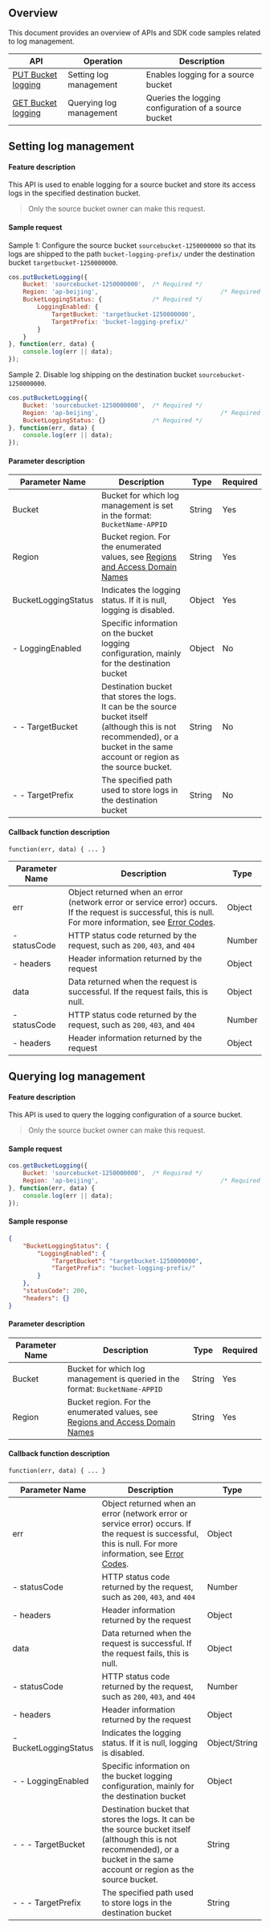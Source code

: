 ## Overview


This document provides an overview of APIs and SDK code samples related to log management.


| API | Operation | Description |
| --------------------------- | ------------ | -------- |
| [PUT Bucket logging](https://intl.cloud.tencent.com/document/product/436/17054) | Setting log management | Enables logging for a source bucket |
| [GET Bucket logging](https://intl.cloud.tencent.com/document/product/436/17053) | Querying log management | Queries the logging configuration of a source bucket |


## Setting log management

#### Feature description

This API is used to enable logging for a source bucket and store its access logs in the specified destination bucket.

> Only the source bucket owner can make this request.

#### Sample request

Sample 1: Configure the source bucket `sourcebucket-1250000000` so that its logs are shipped to the path `bucket-logging-prefix/` under the destination bucket `targetbucket-1250000000`.

```js
cos.putBucketLogging({
    Bucket: 'sourcebucket-1250000000',  /* Required */
    Region: 'ap-beijing',                                  /* Required */
    BucketLoggingStatus: {              /* Required */
        LoggingEnabled: {
            TargetBucket: 'targetbucket-1250000000',
            TargetPrefix: 'bucket-logging-prefix/'
        }
    }
}, function(err, data) {
    console.log(err || data);
});
```

Sample 2. Disable log shipping on the destination bucket `sourcebucket-1250000000`.

```js
cos.putBucketLogging({
    Bucket: 'sourcebucket-1250000000',  /* Required */
    Region: 'ap-beijing',                                  /* Required */
    BucketLoggingStatus: {}             /* Required */
}, function(err, data) {
    console.log(err || data);
});
```

#### Parameter description

| Parameter Name | Description | Type | Required |
| ------------------- | ------------------------------------------------------------ | ----------- | ---- |
| Bucket | Bucket for which log management is set in the format: `BucketName-APPID` | String | Yes |
| Region | Bucket region. For the enumerated values, see [Regions and Access Domain Names](https://intl.cloud.tencent.com/document/product/436/6224) | String | Yes |
| BucketLoggingStatus | Indicates the logging status. If it is null, logging is disabled.                            | Object     | Yes   |
| - LoggingEnabled             | Specific information on the bucket logging configuration, mainly for the destination bucket                                           | Object      | No   |
| - - TargetBucket             | Destination bucket that stores the logs. It can be the source bucket itself (although this is not recommended), or a bucket in the same account or region as the source bucket.                                           | String      | No   |
| - - TargetPrefix             | The specified path used to store logs in the destination bucket                                           | String      | No   |

#### Callback function description

```
function(err, data) { ... }
```

| Parameter Name | Description                                                     | Type   |
| ------------------------------------------------------------ | ------------------------------------------------------------ | ------ |
| err | Object returned when an error (network error or service error) occurs. If the request is successful, this is null. For more information, see [Error Codes](https://intl.cloud.tencent.com/document/product/436/7730). | Object |
| - statusCode | HTTP status code returned by the request, such as `200`, `403`, and `404` | Number |
| - headers | Header information returned by the request | Object |
| data | Data returned when the request is successful. If the request fails, this is null. | Object |
| - statusCode | HTTP status code returned by the request, such as `200`, `403`, and `404` | Number |
| - headers | Header information returned by the request | Object |

## Querying log management

#### Feature description

This API is used to query the logging configuration of a source bucket.

> Only the source bucket owner can make this request.

#### Sample request

```js
cos.getBucketLogging({
    Bucket: 'sourcebucket-1250000000',  /* Required */
    Region: 'ap-beijing',                                  /* Required */
}, function(err, data) {
    console.log(err || data);
});
```

#### Sample response

```json
{
    "BucketLoggingStatus": {
        "LoggingEnabled": {
            "TargetBucket": "targetbucket-1250000000",
            "TargetPrefix": "bucket-logging-prefix/"
        }
    },
    "statusCode": 200,
    "headers": {}
}
```

#### Parameter description

| Parameter Name | Description | Type | Required |
| ------ | ------------------------------------------------------------ | ------ | ---- |
| Bucket | Bucket for which log management is queried in the format: `BucketName-APPID` | String | Yes |
| Region | Bucket region. For the enumerated values, see [Regions and Access Domain Names](https://intl.cloud.tencent.com/document/product/436/6224) | String | Yes |

#### Callback function description

```
function(err, data) { ... }
```


| Parameter Name        | Description                                                  | Type          |
| --------------------- | ------------------------------------------------------------ | ------------- | 
| err                   | Object returned when an error (network error or service error) occurs. If the request is successful, this is null. For more information, see [Error Codes](https://intl.cloud.tencent.com/document/product/436/7730). | Object        |          
| - statusCode          | HTTP status code returned by the request, such as `200`, `403`, and `404` | Number        |
| - headers             | Header information returned by the request                   | Object        |
| data                  | Data returned when the request is successful. If the request fails, this is null. | Object        |
| - statusCode          | HTTP status code returned by the request, such as `200`, `403`, and `404` | Number        |
| - headers             | Header information returned by the request                   | Object        |
| - BucketLoggingStatus | Indicates the logging status. If it is null, logging is disabled. | Object/String |
| - - LoggingEnabled    | Specific information on the bucket logging configuration, mainly for the destination bucket | Object        |
| - - - TargetBucket    | Destination bucket that stores the logs. It can be the source bucket itself (although this is not recommended), or a bucket in the same account or region as the source bucket. | String        |
| - - - TargetPrefix    | The specified path used to store logs in the destination bucket | String        |

